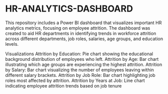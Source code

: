 # HR-ANALYTICS-DASHBOARD
This repository includes a Power BI dashboard that visualizes important HR analytics metrics, focusing on employee attrition. The dashboard was created to aid HR departments in identifying trends in workforce attrition across different departments, job roles, salaries, age groups, and education levels.

Visualizations
Attrition by Education: Pie chart showing the educational background distribution of employees who left.
Attrition by Age: Bar chart illustrating which age groups are experiencing the highest attrition.
Attrition by Salary: Bar chart visualizing the number of employees leaving within different salary brackets.
Attrition by Job Role: Bar chart highlighting job roles most affected by attrition.
Attrition by Years at Job: Line chart indicating employee attrition trends based on job tenure

